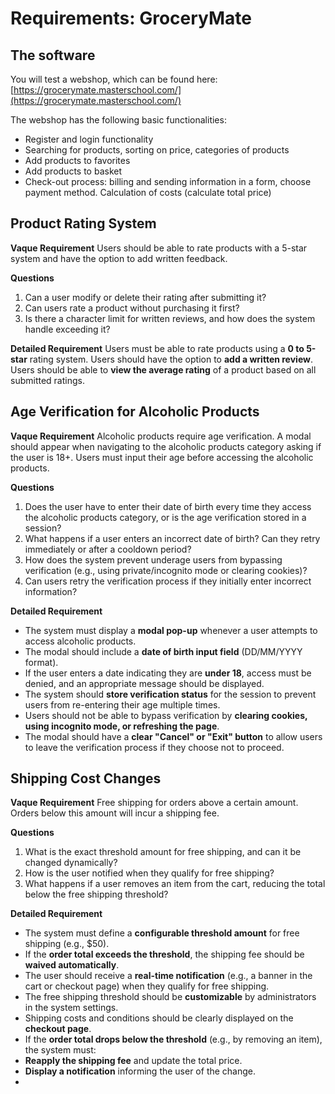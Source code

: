 # Requirements: GroceryMate

## **The software**

You will test a webshop, which can be found here: [https://grocerymate.masterschool.com/](https://grocerymate.masterschool.com/)

The webshop has the following basic functionalities:

-   Register and login functionality
-   Searching for products, sorting on price, categories of products
-   Add products to favorites
-   Add products to basket
-   Check-out process: billing and sending information in a form, choose payment method. Calculation of costs (calculate total price)

## Product Rating System

**Vaque Requirement**
Users should be able to rate products with a 5-star system and have the option to add written feedback.

**Questions**
1. Can a user modify or delete their rating after submitting it? 
2. Can users rate a product without purchasing it first?
3. Is there a character limit for written reviews, and how does the system handle exceeding it?

**Detailed Requirement**
Users must be able to rate products using a **0 to 5-star** rating system.
Users should have the option to **add a written review**.
Users should be able to **view the average rating** of a product based on all submitted ratings.

## Age Verification for Alcoholic Products

**Vaque Requirement**
Alcoholic products require age verification. A modal should appear when navigating to the alcoholic products category asking if the user is 18+. Users must input their age before accessing the alcoholic products.

**Questions**
1. Does the user have to enter their date of birth every time they access the alcoholic products category, or is the age verification stored in a session?
2. What happens if a user enters an incorrect date of birth? Can they retry immediately or after a cooldown period?
3. How does the system prevent underage users from bypassing verification (e.g., using private/incognito mode or clearing cookies)?
4. Can users retry the verification process if they initially enter incorrect information?

**Detailed Requirement**
- The system must display a **modal pop-up** whenever a user attempts to access alcoholic products.
- The modal should include a **date of birth input field** (DD/MM/YYYY format).
- If the user enters a date indicating they are **under 18**, access must be denied, and an appropriate message should be displayed.
- The system should **store verification status** for the session to prevent users from re-entering their age multiple times.
- Users should not be able to bypass verification by **clearing cookies, using incognito mode, or refreshing the page**.
- The modal should have a **clear "Cancel" or "Exit" button** to allow users to leave the verification process if they choose not to proceed.

## Shipping Cost Changes

**Vaque Requirement**
Free shipping for orders above a certain amount. Orders below this amount will incur a shipping fee.

**Questions**
1. What is the exact threshold amount for free shipping, and can it be changed dynamically? 
2. How is the user notified when they qualify for free shipping? 
3. What happens if a user removes an item from the cart, reducing the total below the free shipping threshold?

**Detailed Requirement**
- The system must define a **configurable threshold amount** for free shipping (e.g., $50).
- If the **order total exceeds the threshold**, the shipping fee should be **waived automatically**.
- The user should receive a **real-time notification** (e.g., a banner in the cart or checkout page) when they qualify for free shipping.
- The free shipping threshold should be **customizable** by administrators in the system settings.
- Shipping costs and conditions should be clearly displayed on the **checkout page**.
- If the **order total drops below the threshold** (e.g., by removing an item), the system must:
-   **Reapply the shipping fee** and update the total price.
-   **Display a notification** informing the user of the change.
- 

